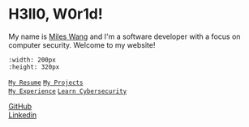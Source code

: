 # H3ll0, W0r1d!

My name is [Miles Wang](https://www.linkedin.com/in/miles-wang-177127293/) and I'm a software developer with a focus on computer security. Welcome to my website!  

```{figure} /_static/photos/standP.jpg
:width: 200px
:height: 320px
```

[`My Resume`](about/resume.md) [`My Projects`](about/projects.md)  
[`My Experience`](about/experience.md)
[`Learn Cybersecurity`](cybersecurity/cs_intro.md)  
  
  
  
  
  
[GitHub](https://github.com/FallenOverlord?tab=repositories)  
[Linkedin](https://www.linkedin.com/in/miles-wang-177127293/)  


